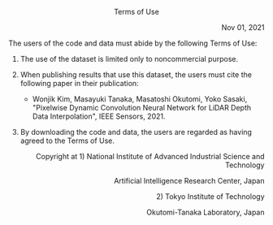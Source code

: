 <p align="center"> Terms of Use </p>
<p align="right"> Nov 01, 2021 </p>

The users of the code and data must abide by the following Terms of Use:

1. The use of the dataset is limited only to noncommercial purpose.

1. When publishing results that use this dataset, the users must cite the following paper in their publication:
     * Wonjik Kim, Masayuki Tanaka, Masatoshi Okutomi, Yoko Sasaki, "Pixelwise Dynamic Convolution Neural Network for LiDAR Depth Data Interpolation", IEEE Sensors, 2021.

1. By downloading the code and data, the users are regarded as having agreed to the Terms of Use.


<p align="right"> Copyright at 1) National Institute of Advanced Industrial Science and Technology </p>
<p align="right"> Artificial Intelligence Research Center, Japan </p>
<p align="right"> 2) Tokyo Institute of Technology </p>
<p align="right"> Okutomi-Tanaka Laboratory, Japan </p>

